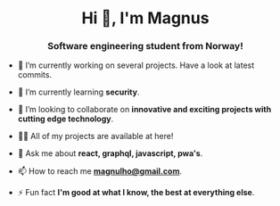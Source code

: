 <h1 align="center">Hi 👋, I'm Magnus</h1>
<h3 align="center">Software engineering student from Norway!</h3>

- 🔭 I’m currently working on several projects. Have a look at latest commits.

- 🌱 I’m currently learning **security**.

- 👯 I’m looking to collaborate on **innovative and exciting projects with cutting edge technology**.

- 👨‍💻 All of my projects are available at here!

- 💬 Ask me about **react, graphql, javascript, pwa's**.

- 📫 How to reach me **magnulho@gmail.com**.

- ⚡ Fun fact **I'm good at what I know, the best at everything else**.
